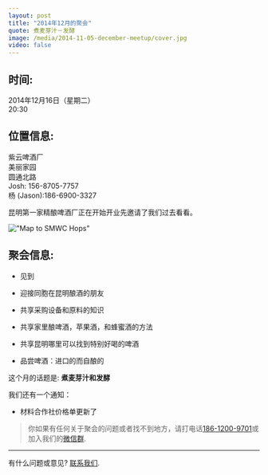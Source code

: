 ```yaml
---
layout: post
title: "2014年12月的聚会"
quote: 煮麦芽汁－发酵
image: /media/2014-11-05-december-meetup/cover.jpg
video: false
---
```


## 时间:

2014年12月16日（星期二）<br>
20:30

## 位置信息:

紫云啤酒厂<br>
美丽家园<br>
圆通北路<br>
Josh: 156-8705-7757<br>
杨 (Jason):186-6900-3327

昆明第一家精酿啤酒厂正在开始开业先邀请了我们过去看看。

!["Map to SMWC Hops"](/media/2014-11-05-december-meetup/map-english.png)

## 聚会信息:

* 见到

* 迎接同胞在昆明酿酒的朋友
* 共享采购设备和原料的知识
* 共享家里酿啤酒，苹果酒，和蜂蜜酒的方法
* 共享昆明哪里可以找到特别好喝的啤酒
* 品尝啤酒：进口的而自酿的


这个月的话题是: **煮麦芽汁和发酵**


我们还有一个通知：

* 材料合作社价格单更新了

> 你如果有任何关于聚会的问题或者找不到地方，请打电话[186-1200-9701](tel:18612009701)或加入我们的[微信群](/media/qr-code.jpg).

-----
有什么问题或意见? [联系我们](mailto:hello@kunmingbeer.org).